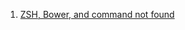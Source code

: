 1. [ZSH, Bower, and command not found](https://coderwall.com/p/nqckeq/zsh-bower-and-command-not-found)
